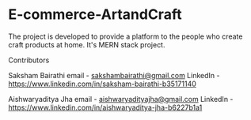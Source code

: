 # E-commerce-ArtandCraft
The project is developed to provide a platform to the people who create craft products at home. It's MERN stack project.

Contributors 

Saksham Bairathi 
email - sakshambairathi@gmail.com
LinkedIn - https://www.linkedin.com/in/saksham-bairathi-b35171140

Aishwaryaditya Jha
email - aishwaryadityajha@gmail.com
LinkedIn - https://www.linkedin.com/in/aishwaryaditya-jha-b6227b1a1

